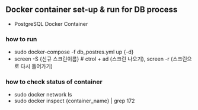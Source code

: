 ## Docker container set-up & run for DB process
- PostgreSQL Docker Container
### how to run
- sudo docker-compose -f db_postres.yml up {-d}
- screen -S {신규 스크린이름} # ctrol + ad (스크린 나오기), screen -r (스크린으로 다시 들어가기)


### how to check status of container
- sudo docker network ls
- sudo docker inspect {container_name} | grep 172
